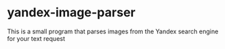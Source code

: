 # yandex-image-parser
This is a small program that parses images from the Yandex search engine for your text request
